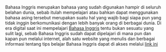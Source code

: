 <p>
Bahasa Inggris merupakan bahasa yang sudah digunakan hampir di seluruh
belahan dunia, sebab itulah mempelajari atau bahkan dapat menggunakan
bahasa asing tersebut merupakan suatu hal yang wajib bagi siapa pun yang
tidak inggin berkomunikasi dengan lebih banyak orang di berbagai dunia.
Di era digital saat ini mempelajari
<a href="https://Noviyanashiali.com">Bahasa Inggris</a> tentu bukan
sesuatu yang sulit lagi, sebab Bahasa Inggris sudah dapat dipelajari di
mana pun dan kapan pun melalui internet, alah satu website yang menulis
dan berbagai informasi tentang tips belajar Bahasa Inggris dapat di
akses melalui <a href="https://Noviyanashiali.com">link ini</a> <br>
